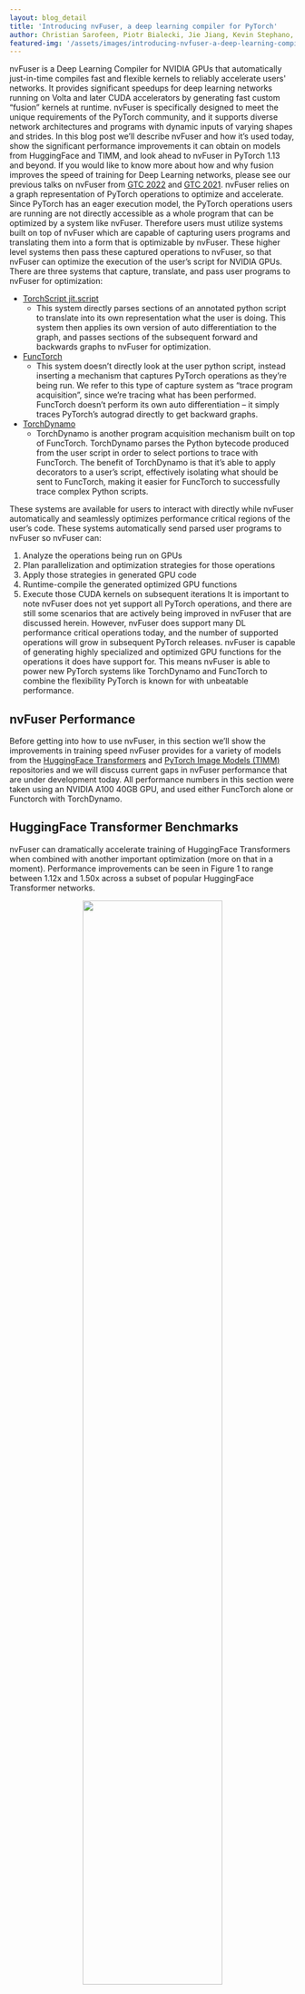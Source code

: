 ```yaml
---
layout: blog_detail
title: 'Introducing nvFuser, a deep learning compiler for PyTorch'
author: Christian Sarofeen, Piotr Bialecki, Jie Jiang, Kevin Stephano, Masaki Kozuki, Neal Vaidya, Stas Bekman
featured-img: '/assets/images/introducing-nvfuser-a-deep-learning-compiler-for-pytorch-1.png'
---
```


nvFuser is a Deep Learning Compiler for NVIDIA GPUs that automatically just-in-time compiles fast and flexible kernels to reliably accelerate users' networks. It provides significant speedups for deep learning networks running on Volta and later CUDA accelerators by generating fast custom “fusion” kernels at runtime. nvFuser is specifically designed to meet the unique requirements of the PyTorch community, and it supports diverse network architectures and programs with dynamic inputs of varying shapes and strides.
In this blog post we’ll describe nvFuser and how it’s used today, show the significant performance improvements it can obtain on models from HuggingFace and TIMM, and look ahead to nvFuser in PyTorch 1.13 and beyond. If you would like to know more about how and why fusion improves the speed of training for Deep Learning networks, please see our previous talks on nvFuser from [GTC 2022](https://www.nvidia.com/en-us/on-demand/session/gtcspring22-s41958/) and [GTC 2021](https://www.nvidia.com/en-us/on-demand/session/gtcspring21-s31952/).
nvFuser relies on a graph representation of PyTorch operations to optimize and accelerate. Since PyTorch has an eager execution model, the PyTorch operations users are running are not directly accessible as a whole program that can be optimized by a system like nvFuser. Therefore users must utilize systems built on top of nvFuser which are capable of capturing users programs and translating them into a form that is optimizable by nvFuser. These higher level systems then pass these captured operations to nvFuser, so that nvFuser can optimize the execution of the user’s script for NVIDIA GPUs. There are three systems that capture, translate, and pass user programs to nvFuser for optimization:

- [TorchScript jit.script](https://pytorch.org/docs/stable/generated/torch.jit.script.html#torch.jit.script)
  - This system directly parses sections of an annotated python script to translate into its own representation what the user is doing. This system then applies its own version of auto differentiation to the graph, and passes sections of the subsequent forward and backwards graphs to nvFuser for optimization.
- [FuncTorch](https://pytorch.org/functorch/stable/generated/functorch.compile.memory_efficient_fusion.html#functorch.compile.memory_efficient_fusion)
  - This system doesn’t directly look at the user python script, instead inserting a mechanism that captures PyTorch operations as they’re being run. We refer to this type of capture system as “trace program acquisition”, since we’re tracing what has been performed. FuncTorch doesn’t perform its own auto differentiation – it simply traces PyTorch’s autograd directly to get backward graphs.
- [TorchDynamo](https://github.com/pytorch/torchdynamo)
  - TorchDynamo is another program acquisition mechanism built on top of FuncTorch. TorchDynamo parses the Python bytecode produced from the user script in order to select portions to trace with FuncTorch. The benefit of TorchDynamo is that it’s able to apply decorators to a user’s script, effectively isolating what should be sent to FuncTorch, making it easier for FuncTorch to successfully trace complex Python scripts.

These systems are available for users to interact with directly while nvFuser automatically and seamlessly optimizes performance critical regions of the user’s code. These systems automatically send parsed user programs to nvFuser so nvFuser can:

1. Analyze the operations being run on GPUs
2. Plan parallelization and optimization strategies for those operations
3. Apply those strategies in generated GPU code
4. Runtime-compile the generated optimized GPU functions
5. Execute those CUDA kernels on subsequent iterations
   It is important to note nvFuser does not yet support all PyTorch operations, and there are still some scenarios that are actively being improved in nvFuser that are discussed herein. However, nvFuser does support many DL performance critical operations today, and the number of supported operations will grow in subsequent PyTorch releases. nvFuser is capable of generating highly specialized and optimized GPU functions for the operations it does have support for. This means nvFuser is able to power new PyTorch systems like TorchDynamo and FuncTorch to combine the flexibility PyTorch is known for with unbeatable performance.

## nvFuser Performance

Before getting into how to use nvFuser, in this section we’ll show the improvements in training speed nvFuser provides for a variety of models from the [HuggingFace Transformers](https://github.com/huggingface/transformers) and [PyTorch Image Models (TIMM)](https://github.com/rwightman/pytorch-image-models) repositories and we will discuss current gaps in nvFuser performance that are under development today. All performance numbers in this section were taken using an NVIDIA A100 40GB GPU, and used either FuncTorch alone or Functorch with TorchDynamo.

## HuggingFace Transformer Benchmarks

nvFuser can dramatically accelerate training of HuggingFace Transformers when combined with another important optimization (more on that in a moment). Performance improvements can be seen in Figure 1 to range between 1.12x and 1.50x across a subset of popular HuggingFace Transformer networks.

<p align="center">
  <img src="/assets/images/introducing-nvfuser-a-deep-learning-compiler-for-pytorch-1.png" width="70%">
</p>

<p align="center">
Figure 1: Performance gains of 8 training scenarios from HuggingFace’s Transformer repository. First performance boost in the dark green is due to replacing the optimizer with an NVIDIA Apex fused AdamW optimizer. The light green is due to adding nvFuser. Models were run with batch size and sequence lengths of [64, 128], [8, 512], [2, 1024], [64, 128], [8, 512], [8, src_seql=512, tgt_seql=128], [8, src_seql=1024, tgt_seql=128], and [8, 512] respectively. All networks were run with Automatic Mixed Precision (AMP) enabled with dtype=float16.
</p>

While these speedups are significant, it’s important to understand that nvFuser doesn’t (yet) automate everything about running networks quickly. For HuggingFace Transformers, for example, it was important to use the AdamW fused optimizer from [NVIDIA’s Apex repository](https://github.com/NVIDIA/apex) as the optimizer otherwise consumed a large portion of runtime. Using the fused AdamW optimizer to make the network faster exposes the next major performance bottleneck — memory bound operations. These operations are optimized by nvFuser, providing another large performance boost. With the fused optimizer and nvFuser enabled, the training speed of these networks improved between 1.12x to 1.5x.
HuggingFace Transformer models were run with [the torch.amp module](https://pytorch.org/docs/stable/amp.html). (“amp” stands for Automated Mixed Precision, see the [“What Every User Should Know about Mixed Precision in PyTorch”](https://pytorch.org/blog/what-every-user-should-know-about-mixed-precision-training-in-pytorch/) blog post for details.) An option to use nvFuser was added to HuggingFace’sTrainer. If you have [TorchDynamo installed](https://github.com/pytorch/torchdynamo#requirements-and-setup) you can activate it to enable nvFuser in HuggingFace by passing *torchdynamo = ‘nvfuser’* to the Trainer class.
nvFuser has great support for normalization kernels and related fusions frequently found in Natural Language Processing (NLP) models, and it is recommended users try nvFuser in their NLP workloads.
12:22

## PyTorch Image Models (TIMM) Benchmarks
nvFuser, can also significantly reduce the training time of TIMM networks, up to over 1.3x vs. eager PyTorch, and up to 1.44x vs. eager PyTorch when combined with the torch.amp module. Figure 1 shows nvFuser’s speedup without torch.amp, and when torch.amp is used with the NHWC (“channels last”) and NCHW (“channels first”) formats. nvFuser is integrated in TIMM through FuncTorch tracing directly (without TorchDynamo) and can be used by adding the [--aot-autograd command line argument](https://github.com/rwightman/pytorch-image-models/commit/ca991c1fa57373286b9876aa63370fd19f5d6032) when running the TIMM benchmark or training script.

<p align="center">
  <img src="/assets/images/introducing-nvfuser-a-deep-learning-compiler-for-pytorch-2.png" width="70%">
</p>

<p align="center">
Figure 1: The Y-axis is the performance gain nvFuser provides over not using nvFuser. A value of 1.0 means no change in perf, 2.0 would mean nvFuser is twice as fast, 0.5 would mean nvFuser takes twice the time to run. Square markers are with float16 Automatic Mixed Precision (AMP) and channels first contiguous inputs, circle markers are float32 inputs, and triangles are with float16 AMP and channels last contiguous inputs. Missing data points are due to an error being encountered when tracing.
</p>

When running with float32 precision nvFuser provides a 1.12x geometric mean (“geomean”) speedup on TIMM networks, and when running with torch.amp and “channels first” it provides a 1.14x geomean speedup. However, nvFuser currently doesn’t speedup torch.amp and “channels last” training (a .9x geomean regression), so we recommend not using it in those cases. We are actively working on improving “channels last” performance now, and soon we will have two additional optimization strategies (grid persistent optimizations for channels-last normalizations and fast transposes) which we expect will provide speedups comparable to “channels first” in PyTorch version 1.13 and later. Many of nvFuser’s optimizations can also help in inference cases. However, in PyTorch when running inference on small batch sizes, the performance is typically limited by CPU overhead, which nvFuser can’t completely remove or fix. Therefore, typically the most important optimization for inference is to enable [CUDA Graphs](https://pytorch.org/blog/accelerating-pytorch-with-cuda-graphs/) when possible. Once CUDA Graphs is enabled, then it can also be beneficial to also enable fusion through nvFuser. Performance of inference is shown in Figure 2 and Figure 3. Inference is only run with float16 AMP as it is uncommon to run inference workloads in full float32 precision.

<p align="center">
  <img src="/assets/images/introducing-nvfuser-a-deep-learning-compiler-for-pytorch-3.png" width="70%">
</p>

<p align="center">
  <img src="/assets/images/introducing-nvfuser-a-deep-learning-compiler-for-pytorch-4.png" width="70%">
</p>

<p align="center">
Figure 2: Performance gains of enabling CUDA Graphs, and CUDA Graphs with nvFuser compared to the performance of native PyTorch without CUDA Graphs and nvFuser across TIMM models with float16 AMP, <b>channels first inputs</b>, and a batch size of 1 and 8 respectively. There is a geomean speedup of 2.74x with CUDA Graphs and 2.71x with CUDA Graphs + nvFuser respectively. nvFuser provides a maximum regression of 0.68x and a maximum performance gain of 2.74x (relative to CUDA Graphs without nvFuser). Performance gain is measured relative to the average time per iteration PyTorch takes without CUDA Graphs and without nvFuser. Models are sorted by how much additional performance nvFuser is providing.
</p>

<p align="center">
  <img src="/assets/images/introducing-nvfuser-a-deep-learning-compiler-for-pytorch-5.png" width="70%">
</p>

<p align="center">
  <img src="/assets/images/introducing-nvfuser-a-deep-learning-compiler-for-pytorch-6.png" width="70%">
</p>

<p align="center">
Figure 3: Performance gains of enabling CUDA Graphs, and CUDA Graphs with nvFuser compared to the performance of native PyTorch without CUDA Graphs and nvFuser across TIMM models with AMP, <b>channels last inputs</b>, and a batch size of 1 and 8 respectively. There is a geomean speedup of 2.29x with CUDA Graphs and 2.95x with CUDA Graphs + nvFuser respectively. nvFuser provides a maximum regression of 0.86x and a maximum performance gain of 3.82x (relative to CUDA Graphs without nvFuser). Performance gain is measured relative to the average time per iteration PyTorch takes without CUDA Graphs and without nvFuser. Models are sorted by how much additional performance nvFuser is providing.
</p>

So far nvFuser performance has not been tuned for inference workloads so its performance benefit is not consistent across all cases. However, there are still many models that benefit significantly from nvFuser during inference and we encourage users to try nvFuser in inference workloads to see if you would benefit today. Performance of nvFuser in inference workloads will improve in the future and if you’re interested in nvFuser in inference workloads please reach out to us on the PyTorch forums.

## Getting Started - Accelerate Your Scripts with nvFuser

We’ve created [a tutorial](https://pytorch.org/tutorials/intermediate/nvfuser_intro_tutorial.html) demonstrating how to take advantage of nvFuser to accelerate part of a standard transformer block, and how nvFuser can be used to define fast and novel operations. There are still some rough edges in nvFuser that we’re working hard on improving as we’ve outlined in this blog post. However we’ve also demonstrated some great improvements for training speed on multiple networks in HuggingFace and TIMM and we expect there are opportunities in your networks where nvFuser can help today, and many more opportunities it will help in the future.
If you would like to learn more about nvFuser we recommend watching our presentations from NVIDIA’s GTC conference [GTC 2022](https://www.nvidia.com/en-us/on-demand/session/gtcspring22-s41958/) and [GTC 2021](https://www.nvidia.com/en-us/on-demand/session/gtcspring21-s31952/).
